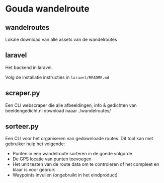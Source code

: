  
# Gouda wandelroute

## wandelroutes
Lokale download van alle assets van de wandelroutes

## laravel
Het backend in laravel.

Volg de installatie instructies in `laravel/README.md`

## scraper.py
Een CLI webscraper die alle afbeeldingen, info & gedichten van beeldengedicht.nl download naaar ./wandelroutes/

## sorteer.py
Een CLI voor het organiseren van gedownloade routes.
Dit tool kan met gebruiker hulp het volgende:

- Punten in een wandelroute sorteren in de goede volgorde
- De GPS locatie van punten toevoegen
- Het unit testen van de route data om te controleren of het compleet en klaar is voor gebruik
- Waypoints invullen (ongebruikt in het eindproduct)

